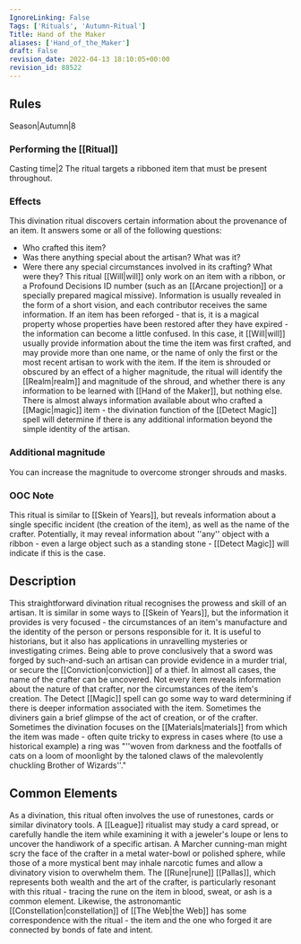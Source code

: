 ```yaml
---
IgnoreLinking: False
Tags: ['Rituals', 'Autumn-Ritual']
Title: Hand of the Maker
aliases: ['Hand_of_the_Maker']
draft: False
revision_date: 2022-04-13 18:10:05+00:00
revision_id: 88522
---
```


## Rules
Season|Autumn|8
### Performing the [[Ritual]]
Casting time|2 The ritual targets a ribboned item that must be present throughout.
### Effects
This divination ritual discovers certain information about the provenance of an item. It answers some or all of the following questions:
* Who crafted this item?
* Was there anything special about the artisan? What was it?
* Were there any special circumstances involved in its crafting? What were they?
This ritual [[Will|will]] only work on an item with a ribbon, or a Profound Decisions ID number (such as an [[Arcane projection]] or a specially prepared magical missive). Information is usually revealed in the form of a short vision, and each contributor receives the same information.
If an item has been reforged - that is, it is a magical property whose properties have been restored after they have expired - the information can become a little confused. In this case, it [[Will|will]] usually provide information about the time the item was first crafted, and may provide more than one name, or the name of only the first or the most recent artisan to work with the item.
If the item is shrouded or obscured by an effect of a higher magnitude, the ritual will identify the [[Realm|realm]] and magnitude of the shroud, and whether there is any information to be learned with [[Hand of the Maker]], but nothing else.
There is almost always information available about who crafted a [[Magic|magic]] item - the divination function of the [[Detect Magic]] spell will determine if there is any additional information beyond the simple identity of the artisan.
### Additional magnitude
You can increase the magnitude to overcome stronger shrouds and masks.
### OOC Note
This ritual is similar to [[Skein of Years]], but reveals information about a single specific incident (the creation of the item), as well as the name of the crafter. Potentially, it may reveal information about ''any'' object with a ribbon - even a large object such as a standing stone - [[Detect Magic]] will indicate if this is the case.
## Description
This straightforward divination ritual recognises the prowess and skill of an artisan. It is similar in some ways to [[Skein of Years]], but the information it provides is very focused - the circumstances of an item's manufacture and the identity of the person or persons responsible for it. It is useful to historians, but it also has applications in unravelling mysteries or investigating crimes. Being able to prove conclusively that a sword was forged by such-and-such an artisan can provide evidence in a murder trial, or secure the [[Conviction|conviction]] of a thief.
In almost all cases, the name of the crafter can be uncovered. Not every item reveals information about the nature of that crafter, nor the circumstances of the item's creation. The Detect [[Magic]] spell can go some way to ward determining if there is deeper information associated with the item. Sometimes the diviners gain a brief glimpse of the act of creation, or of the crafter. Sometimes the divination focuses on the [[Materials|materials]] from which the item was made - often quite tricky to express in cases where (to use a historical example) a ring was "''woven from darkness and the footfalls of cats on a loom of moonlight by the taloned claws of the malevolently chuckling Brother of Wizards''."
## Common Elements
As a divination, this ritual often involves the use of runestones, cards or similar divinatory tools. A [[League]] ritualist may study a card spread, or carefully handle the item while examining it with a jeweler's loupe or lens to uncover the handiwork of a specific artisan. A Marcher cunning-man might scry the face of the crafter in a metal water-bowl or polished sphere, while those of a more mystical bent may inhale narcotic fumes and allow a divinatory vision to overwhelm them.
The [[Rune|rune]] [[Pallas]], which represents both wealth and the art of the crafter, is particularly resonant with this ritual - tracing the rune on the item in blood, sweat, or ash is a common element. Likewise, the astronomantic [[Constellation|constellation]] of [[The Web|the Web]] has some correspondence with the ritual - the item and the one who forged it are connected by bonds of fate and intent.
